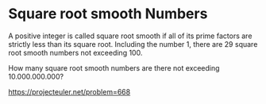 # Square root smooth Numbers

A positive integer is called square root smooth if all of its prime factors are strictly less than its square root.
Including the number 1, there are 29 square root smooth numbers not exceeding 100.

How many square root smooth numbers are there not exceeding 10.000.000.000?

https://projecteuler.net/problem=668
